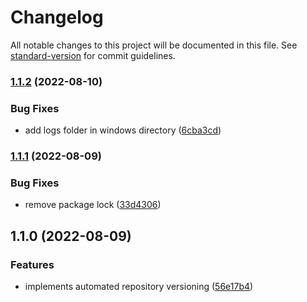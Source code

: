 # Changelog

All notable changes to this project will be documented in this file. See [standard-version](https://github.com/conventional-changelog/standard-version) for commit guidelines.

### [1.1.2](https://github.com/seedz-ag/sdz-agent/compare/v1.1.1...v1.1.2) (2022-08-10)


### Bug Fixes

* add logs folder in windows directory ([6cba3cd](https://github.com/seedz-ag/sdz-agent/commit/6cba3cd612e6fee3ae83a3556d9a3765d5be7cc7))

### [1.1.1](https://github.com/seedz-ag/sdz-agent/compare/v1.1.0...v1.1.1) (2022-08-09)


### Bug Fixes

* remove package lock ([33d4306](https://github.com/seedz-ag/sdz-agent/commit/33d4306bea0ef392ea9a22c9873c2a55cb5c66d9))

## 1.1.0 (2022-08-09)


### Features

* implements automated repository versioning ([56e17b4](https://github.com/seedz-ag/sdz-agent/commit/56e17b494c70415f6274a8ba36a7247f13fa5717))
